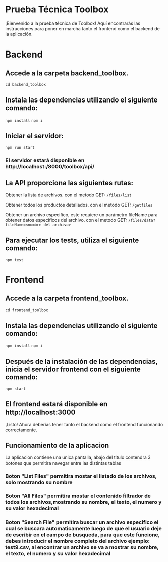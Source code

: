 # Prueba Técnica Toolbox
¡Bienvenido a la prueba técnica de Toolbox! Aquí encontrarás las instrucciones para poner en marcha tanto el frontend como el backend de la aplicación.

# Backend
 ## Accede a la carpeta backend_toolbox.


```cd backend_toolbox```

## Instala las dependencias utilizando el siguiente comando:


```npm install```
```npm i```
## Iniciar el servidor:


```npm run start```
### El servidor estará disponible en http://localhost:/8000/toolbox/api/

## La API proporciona las siguientes rutas:

Obtener la lista de archivos. con el metodo GET:
```/files/list ```

Obtener todos los productos detallados. con el metodo GET:
```/getfiles```

Obtener un archivo especifico, este requiere un parámetro fileName para obtener datos específicos del archivo. con el metodo GET:
```/files/data?fileName=<nombre del archivo>``` 

## Para ejecutar los tests, utiliza el siguiente comando:


```npm test```

# Frontend
## Accede a la carpeta frontend_toolbox.

```cd frontend_toolbox```

## Instala las dependencias utilizando el siguiente comando:


```npm install```
```npm i```

## Después de la instalación de las dependencias, inicia el servidor frontend con el siguiente comando:

```npm start```

## El frontend estará disponible en http://localhost:3000

¡Listo! Ahora deberías tener tanto el backend como el frontend funcionando correctamente. 

## Funcionamiento de la aplicacion 

La aplicacion contiene una unica pantalla, abajo del titulo contendra 3 botones que permitira navegar entre las distintas tablas

### Boton "List Files" permitira mostar el listado de los archivos, solo mostrando su nombre

### Boton "All Files" permitira mostar el contenido filtrador de todos los archivos,mostrando su nombre, el texto, el numero y su valor hexadecimal

### Boton "Search File" permitira buscar un archivo especifico el cual se buscara automaticamente luego de que el usuario deje de escribir en el campo de busqueda, para que este funcione, debes introducir el nombre completo del archivo ejemplo: test9.csv, al encontrar un archivo se va a mostrar su nombre, el texto, el numero y su valor hexadecimal

 